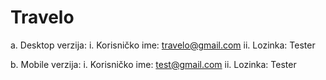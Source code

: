 # Travelo

a. Desktop verzija:
  i. Korisničko ime: travelo@gmail.com 
  ii. Lozinka: Tester
  
b. Mobile verzija:
  i. Korisničko ime: test@gmail.com
  ii. Lozinka: Tester
